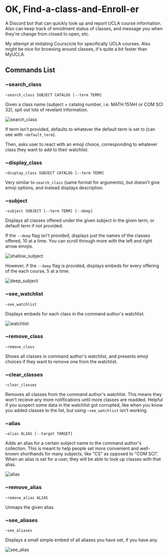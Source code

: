 # OK, Find-a-class-and-Enroll-er

A Discord bot that can quickly look up and report UCLA course information. Also can keep track of enrollment status of classes, and message you when they're change from closed to open, etc.

My attempt at imitating Courscicle for specifically UCLA courses. Also might be nice for browsing around classes, it's quite a bit faster than MyUCLA.

## Commands List

### ~search_class

`~search_class SUBJECT CATALOG [--term TERM]`

Given a class name (subject + catalog number, i.e. MATH 151AH or COM SCI 32), spit out lots of revelant information.

![search_class](images/search.png)

If term isn't provided, defaults to whatever the default term is set to (can see with `~default_term`).

Then, asks user to react with an emoji choice, corresponding to whatever class they want to add to their watchlist.

### ~display_class

`~display_class SUBJECT CATALOG [--term TERM]`

Very similar to `search_class` (same format for arguments), but doesn't give emoji options, and instead displays description.

### ~subject

`~subject SUBJECT [--term TERM] [--deep]`

Displays all classes offered under the given subject in the given term, or default term if not provided.

If the `--deep` flag isn't provided, displays just the names of the classes offered, 10 at a time. You can scroll through more with the left and right arrow emojis.

![shallow_subject](images/shallow.PNG)

However, if the `--deep` flag is provided, displays embeds for every offering of the each course, 5 at a time.

![deep_subject](images/deep.PNG)

### ~see_watchlist

`~see_watchlist`

Displays embeds for each class in the command author's watchlist.

![watchlist](images/watchlist.PNG)

### ~remove_class

`~remove_class`

Shows all classes in command author's watchlist, and presents emoji choices if they want to remove one from the watchlist.

### ~clear_classes

`~clear_classes` 

Removes all classes from the command author's watchlist. This means they won't recieve any more notifications until more classes are readded. Helpful if you suspect some data in the watchlist got corrupted, like when you know you added classes to the list, but using `~see_watchlist` isn't working. 

### ~alias

`~alias ALIAS [--target TARGET]`

Adds an alias for a certain subject name to the command author's collection. This is meant to help people set more convenient and well-known shorthands for many subjects, like "CS" as opposed to "COM SCI". When an alias is set for a user, they will be able to look up classes with that alias.

![alias](images/alias.PNG)

### ~remove_alias

`~remove_alias ALIAS`

Unmaps the given alias.

### ~see_aliases

`~see_aliases`

Displays a small simple embed of all aliases you have set, if you have any.

![see_alias](images/see_aliases.PNG)
